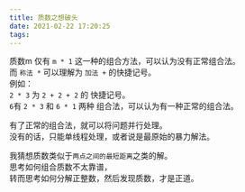```yaml
---
title: 质数之想破头
date: 2021-02-22 17:20:25
tags:
---
```


质数m 仅有 `m * 1` 这一种的组合方法，可以认为没有正常组合法。   
而 `称法 *` 可以理解为 `加法 +` 的快捷记号。  
例如：  
`2 * 3` 为 `2 + 2 + 2` 的 快捷记号。  
`6`有 `2 * 3` 和 `6 * 1` 两种 组合法，可以认为有一种正常的组合法。

有了正常的组合法，就可以将问题并行处理。  
没有的话，只能单线程处理，或者说是最原始的暴力解法。   

我猜想质数类似于`两点之间的最短距离`之类的解。  
思考如何组合质数不太靠谱，  
转而思考如何分解正整数，然后发现质数，才是正道。  
